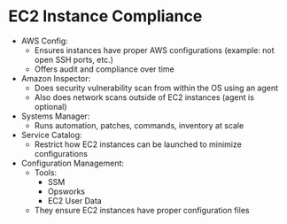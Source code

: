 # EC2 Instance Compliance

- AWS Config:
    - Ensures instances have proper AWS configurations (example: not open SSH ports, etc.)
    - Offers audit and compliance over time
- Amazon Inspector:
    - Does security vulnerability scan from within the OS using an agent
    - Also does network scans outside of EC2 instances (agent is optional)
- Systems Manager:
    - Runs automation, patches, commands, inventory at scale
- Service Catalog:
    - Restrict how EC2 instances can be launched to minimize configurations
- Configuration Management:
    - Tools: 
        - SSM
        - Opsworks
        - EC2 User Data
    - They ensure EC2 instances have proper configuration files

